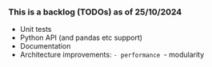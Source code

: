 ### This is a backlog (TODOs) as of 25/10/2024
- Unit tests
- Python API (and pandas etc support)
- Documentation
- Architecture improvements:
  `- performance
  `- modularity
